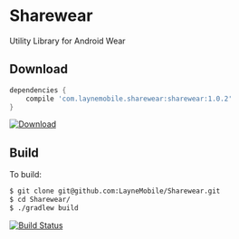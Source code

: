 # Sharewear
Utility Library for Android Wear

## Download
```groovy
dependencies {
    compile 'com.laynemobile.sharewear:sharewear:1.0.2'
}
```
[ ![Download](https://api.bintray.com/packages/laynemobile/android/Sharewear/images/download.svg) ](https://bintray.com/laynemobile/android/Sharewear/_latestVersion)

## Build

To build:

```bash
$ git clone git@github.com:LayneMobile/Sharewear.git
$ cd Sharewear/
$ ./gradlew build
```
[![Build Status](https://travis-ci.org/LayneMobile/Sharewear.svg?branch=master)](https://travis-ci.org/LayneMobile/Sharewear)
